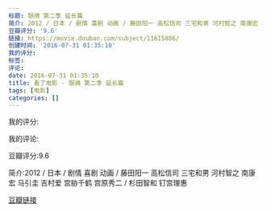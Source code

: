 ```yaml
---
标题: 银魂 第二季 延长篇
简介: 2012 / 日本 / 剧情 喜剧 动画 / 藤田阳一 高松信司 三宅和男 河村智之 南康宏 马引圭 吉村爱 宫胁千鹤 宫原秀二 / 杉田智和 钉宫理惠
豆瓣评分: '9.6'
链接: https://movie.douban.com/subject/11615886/
创建时间: '2016-07-31 01:35:10'
我的评分:
标签:
评论:
date: 2016-07-31 01:35:10
title: 看了电影 - 银魂 第二季 延长篇
tags: [电影]
categories: []
---
```


我的评分:

我的评论:

豆瓣评分:9.6

简介:2012 / 日本 / 剧情 喜剧 动画 / 藤田阳一 高松信司 三宅和男 河村智之 南康宏 马引圭 吉村爱 宫胁千鹤 宫原秀二 / 杉田智和 钉宫理惠

[豆瓣链接](https://movie.douban.com/subject/11615886/)

